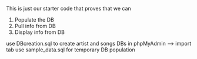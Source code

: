 This is just our starter code that proves that we can
  1. Populate the DB
  2. Pull info from DB
  3. Display info from DB 

use DBcreation.sql to create artist and songs DBs in phpMyAdmin --> import tab
use sample_data.sql for temporary DB population
